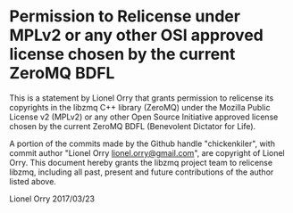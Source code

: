 # Permission to Relicense under MPLv2 or any other OSI approved license chosen by the current ZeroMQ BDFL

This is a statement by Lionel Orry
that grants permission to relicense its copyrights in the libzmq C++
library (ZeroMQ) under the Mozilla Public License v2 (MPLv2) or any other 
Open Source Initiative approved license chosen by the current ZeroMQ 
BDFL (Benevolent Dictator for Life).

A portion of the commits made by the Github handle "chickenkiler", with
commit author "Lionel Orry <lionel.orry@gmail.com>", are copyright of Lionel Orry.
This document hereby grants the libzmq project team to relicense libzmq, 
including all past, present and future contributions of the author listed above.

Lionel Orry
2017/03/23

